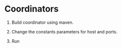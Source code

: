 Coordinators
============

1. Build coordinator using maven.

2. Change the constants parameters for host and ports.

3. Run
